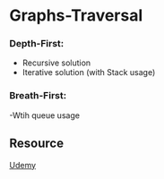 # Graphs-Traversal

### Depth-First: 
- Recursive solution
- Iterative solution (with Stack usage)

### Breath-First: 
-Wtih queue usage
   
## Resource
[Udemy](https://www.udemy.com/course/js-algorithms-and-data-structures-masterclass/)
